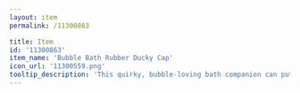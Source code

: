 ```yaml
---
layout: item
permalink: /11300863

title: Item
id: '11300863'
item_name: 'Bubble Bath Rubber Ducky Cap'
icon_url: '11300559.png'
tooltip_description: 'This quirky, bubble-loving bath companion can put a smile on anyone''s face.'
---
```

